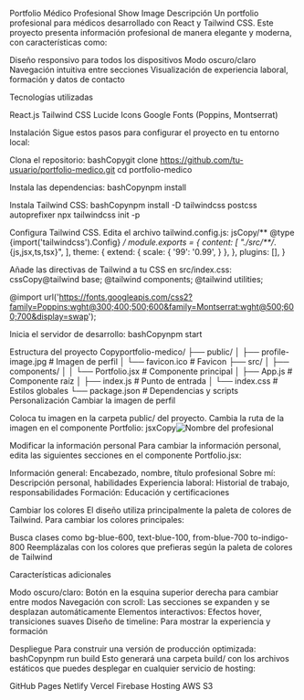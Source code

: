 Portfolio Médico Profesional
Show Image
Descripción
Un portfolio profesional para médicos desarrollado con React y Tailwind CSS. Este proyecto presenta información profesional de manera elegante y moderna, con características como:

Diseño responsivo para todos los dispositivos
Modo oscuro/claro
Navegación intuitiva entre secciones
Visualización de experiencia laboral, formación y datos de contacto

Tecnologías utilizadas

React.js
Tailwind CSS
Lucide Icons
Google Fonts (Poppins, Montserrat)

Instalación
Sigue estos pasos para configurar el proyecto en tu entorno local:

Clona el repositorio:
bashCopygit clone https://github.com/tu-usuario/portfolio-medico.git
cd portfolio-medico

Instala las dependencias:
bashCopynpm install

Instala Tailwind CSS:
bashCopynpm install -D tailwindcss postcss autoprefixer
npx tailwindcss init -p

Configura Tailwind CSS. Edita el archivo tailwind.config.js:
jsCopy/** @type {import('tailwindcss').Config} */
module.exports = {
  content: [
    "./src/**/*.{js,jsx,ts,tsx}",
  ],
  theme: {
    extend: {
      scale: {
        '99': '0.99',
      }
    },
  },
  plugins: [],
}

Añade las directivas de Tailwind a tu CSS en src/index.css:
cssCopy@tailwind base;
@tailwind components;
@tailwind utilities;

@import url('https://fonts.googleapis.com/css2?family=Poppins:wght@300;400;500;600&family=Montserrat:wght@500;600;700&display=swap');

Inicia el servidor de desarrollo:
bashCopynpm start


Estructura del proyecto
Copyportfolio-medico/
├── public/
│   ├── profile-image.jpg     # Imagen de perfil
│   └── favicon.ico           # Favicon
├── src/
│   ├── components/
│   │   └── Portfolio.jsx     # Componente principal
│   ├── App.js                # Componente raíz
│   ├── index.js              # Punto de entrada
│   └── index.css             # Estilos globales
└── package.json              # Dependencias y scripts
Personalización
Cambiar la imagen de perfil

Coloca tu imagen en la carpeta public/ del proyecto.
Cambia la ruta de la imagen en el componente Portfolio:
jsxCopy<img 
  src="/tu-imagen.jpg" 
  alt="Nombre del profesional" 
  className="w-full h-full object-cover rounded-xl shadow-md" 
/>


Modificar la información personal
Para cambiar la información personal, edita las siguientes secciones en el componente Portfolio.jsx:

Información general: Encabezado, nombre, título profesional
Sobre mí: Descripción personal, habilidades
Experiencia laboral: Historial de trabajo, responsabilidades
Formación: Educación y certificaciones

Cambiar los colores
El diseño utiliza principalmente la paleta de colores de Tailwind. Para cambiar los colores principales:

Busca clases como bg-blue-600, text-blue-100, from-blue-700 to-indigo-800
Reemplázalas con los colores que prefieras según la paleta de colores de Tailwind

Características adicionales

Modo oscuro/claro: Botón en la esquina superior derecha para cambiar entre modos
Navegación con scroll: Las secciones se expanden y se desplazan automáticamente
Elementos interactivos: Efectos hover, transiciones suaves
Diseño de timeline: Para mostrar la experiencia y formación

Despliegue
Para construir una versión de producción optimizada:
bashCopynpm run build
Esto generará una carpeta build/ con los archivos estáticos que puedes desplegar en cualquier servicio de hosting:

GitHub Pages
Netlify
Vercel
Firebase Hosting
AWS S3
